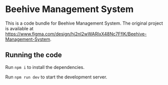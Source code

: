 
  # Beehive Management System

  This is a code bundle for Beehive Management System. The original project is available at https://www.figma.com/design/hj2nI2wWARlxX48Nc7FflK/Beehive-Management-System.

  ## Running the code

  Run `npm i` to install the dependencies.

  Run `npm run dev` to start the development server.
  